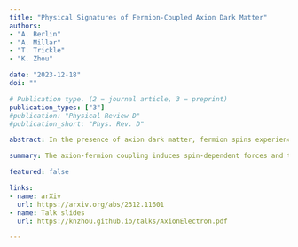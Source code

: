 ```yaml
---
title: "Physical Signatures of Fermion-Coupled Axion Dark Matter"
authors:
- "A. Berlin"
- "A. Millar"
- "T. Trickle"
- "K. Zhou"

date: "2023-12-18"
doi: ""

# Publication type. (2 = journal article, 3 = preprint)
publication_types: ["3"]
#publication: "Physical Review D"
#publication_short: "Phys. Rev. D"

abstract: In the presence of axion dark matter, fermion spins experience an "axion wind" torque and an "axioelectric" force. We investigate new experimental probes of these effects and find that magnetized analogs of multilayer dielectric haloscopes can explore orders of magnitude of new parameter space for the axion-electron coupling. We also revisit the calculation of axion absorption into in-medium excitations, showing that axioelectric absorption is screened in spin-polarized targets, and axion wind absorption can be characterized in terms of a magnetic energy loss function. Finally, our detailed theoretical treatment allows us to critically examine recent claims in the literature. We find that axioelectric corrections to electronic energy levels are smaller than previously estimated and that the purported electron electric dipole moment due to a constant axion field is entirely spurious.

summary: The axion-fermion coupling induces spin-dependent forces and torques, which can lead to macroscopic currents. "Magnetized multilayer" setups can use these currents to probe orders of magnitude beyond existing bounds.

featured: false

links:
- name: arXiv
  url: https://arxiv.org/abs/2312.11601
- name: Talk slides
  url: https://knzhou.github.io/talks/AxionElectron.pdf

---
```

